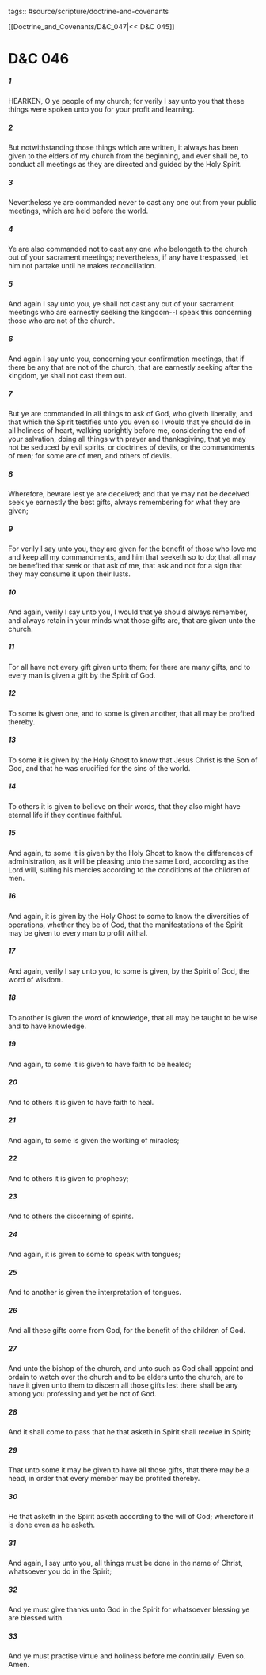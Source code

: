 tags:: #source/scripture/doctrine-and-covenants

[[Doctrine_and_Covenants/D&C_047|<< D&C 045]]

# D&C 046

##### 1

HEARKEN, O ye people of my church; for verily I say unto you that these things were spoken unto you for your profit and learning.

##### 2

But notwithstanding those things which are written, it always has been given to the elders of my church from the beginning, and ever shall be, to conduct all meetings as they are directed and guided by the Holy Spirit.

##### 3

Nevertheless ye are commanded never to cast any one out from your public meetings, which are held before the world.

##### 4

Ye are also commanded not to cast any one who belongeth to the church out of your sacrament meetings; nevertheless, if any have trespassed, let him not partake until he makes reconciliation.

##### 5

And again I say unto you, ye shall not cast any out of your sacrament meetings who are earnestly seeking the kingdom--I speak this concerning those who are not of the church.

##### 6

And again I say unto you, concerning your confirmation meetings, that if there be any that are not of the church, that are earnestly seeking after the kingdom, ye shall not cast them out.

##### 7

But ye are commanded in all things to ask of God, who giveth liberally; and that which the Spirit testifies unto you even so I would that ye should do in all holiness of heart, walking uprightly before me, considering the end of your salvation, doing all things with prayer and thanksgiving, that ye may not be seduced by evil spirits, or doctrines of devils, or the commandments of men; for some are of men, and others of devils.

##### 8

Wherefore, beware lest ye are deceived; and that ye may not be deceived seek ye earnestly the best gifts, always remembering for what they are given;

##### 9

For verily I say unto you, they are given for the benefit of those who love me and keep all my commandments, and him that seeketh so to do; that all may be benefited that seek or that ask of me, that ask and not for a sign that they may consume it upon their lusts.

##### 10

And again, verily I say unto you, I would that ye should always remember, and always retain in your minds what those gifts are, that are given unto the church.

##### 11

For all have not every gift given unto them; for there are many gifts, and to every man is given a gift by the Spirit of God.

##### 12

To some is given one, and to some is given another, that all may be profited thereby.

##### 13

To some it is given by the Holy Ghost to know that Jesus Christ is the Son of God, and that he was crucified for the sins of the world.

##### 14

To others it is given to believe on their words, that they also might have eternal life if they continue faithful.

##### 15

And again, to some it is given by the Holy Ghost to know the differences of administration, as it will be pleasing unto the same Lord, according as the Lord will, suiting his mercies according to the conditions of the children of men.

##### 16

And again, it is given by the Holy Ghost to some to know the diversities of operations, whether they be of God, that the manifestations of the Spirit may be given to every man to profit withal.

##### 17

And again, verily I say unto you, to some is given, by the Spirit of God, the word of wisdom.

##### 18

To another is given the word of knowledge, that all may be taught to be wise and to have knowledge.

##### 19

And again, to some it is given to have faith to be healed;

##### 20

And to others it is given to have faith to heal.

##### 21

And again, to some is given the working of miracles;

##### 22

And to others it is given to prophesy;

##### 23

And to others the discerning of spirits.

##### 24

And again, it is given to some to speak with tongues;

##### 25

And to another is given the interpretation of tongues.

##### 26

And all these gifts come from God, for the benefit of the children of God.

##### 27

And unto the bishop of the church, and unto such as God shall appoint and ordain to watch over the church and to be elders unto the church, are to have it given unto them to discern all those gifts lest there shall be any among you professing and yet be not of God.

##### 28

And it shall come to pass that he that asketh in Spirit shall receive in Spirit;

##### 29

That unto some it may be given to have all those gifts, that there may be a head, in order that every member may be profited thereby.

##### 30

He that asketh in the Spirit asketh according to the will of God; wherefore it is done even as he asketh.

##### 31

And again, I say unto you, all things must be done in the name of Christ, whatsoever you do in the Spirit;

##### 32

And ye must give thanks unto God in the Spirit for whatsoever blessing ye are blessed with.

##### 33

And ye must practise virtue and holiness before me continually. Even so. Amen.
